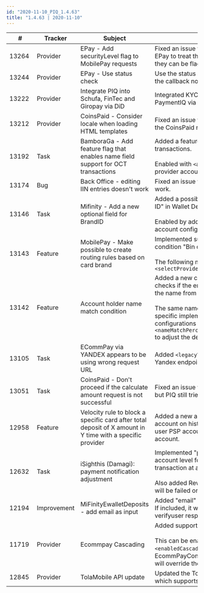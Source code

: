 ```yaml
--- 
id: "2020-11-10_PIQ_1.4.63"
title: "1.4.63 | 2020-11-10"
--- 
```



| #     | Tracker     | Subject   | Description    |
|-------|-------------|-----------|----------------|
| 13264 | Provider | EPay - Add securityLevel flag to MobilePay requests | Fixed an issue with MobilePay authorization requests that caused EPay to treat them as 3DS. When PIQ sends the securityLevel flag they can be flagged as non 3DS instead |
| 13244 | Provider | EPay - Use status check | Use the status API to confirm transaction statuses instead of using the callback notification. |
| 13222 | Provider | Integrate PIQ into Schufa, FinTec and Giropay via DiD | Integrated KYC providers Schufa, FinTec and Giropay into PaymentIQ via DiD. |
| 13212 | Provider | CoinsPaid - Consider locale when loading HTML templates | Fixed an issue where localized HTML templates couldn't be used for the CoinsPaid redirect. |
| 13192 | Task | BamboraGa - Add feature flag that enables name field support for OCT transactions | Added a feature flag that enables name field support for OCT transactions.<br/><br/>Enabled with `<addCardHolderName>true</addCardHolderName>` in provider account config. |
| 13174 | Bug | Back Office - editing IIN entries doesn't work | Fixed an issue where editing IIN entries in the back office didn't work. |
| 13146 | Task | Mifinity - Add a new optional field for BrandID | Added a possibility to send the optional request parameter "Brand ID" in Wallet Deposit for MiFinity.<br/><br/>Enabled by adding `<brandId>some value</brandId>` to the provider account config. |
| 13143 | Feature | MobilePay - Make possible to create routing rules based on card brand | Implemented support for routing MobilePayDeposit's using condition "Bin card brand".<br/><br/> The following must be configured in MobilePayConfig for it to work: `<selectProviderAfterCallback>true</selectProviderAfterCallback>` |
| 13142 | Feature | Account holder name match condition | Added a new condition called "Account holder name match" that checks if the entered account holder name from input matches with the name from verify user. <br/><br/>The same name matching algorithm is used as with the provider specific implementation (Levenshtein distance) and the same configurations can be used to adjust the behavior, for example:<br/>`<nameMatchPercentageThreshold>90</nameMatchPercentageThreshold>` to adjust the default threshold percentage which is 90. |
| 13105 | Task | ECommPay via YANDEX appears to be using wrong request URL | Added `<legacyYandex>` setting which, if set to true, will use the old Yandex endpoint |
| 13051 | Task | CoinsPaid - Don't proceed if the calculate amount request is not successful | Fixed an issue when the calculate amount request is not successful but PIQ still tries to continue the deposit |
| 12958 | Feature | Velocity rule to block a specific card after total deposit of X amount in Y time with a specific provider  | Added a new action in Velocity rules called "Matches user psp account on history tx". The action will make sure to also match the user PSP account in order to create restrictions per user PSP account. |
| 12632 | Task | iSighthis (Damagi): payment notification adjustment | Implemented "pspCodeToStatusCode" reconfiguration support on account level for iSignthis transactions in order to finalize a transaction at an earlier stage. <br/><br/>Also added Reversal support if a previously accepted transaction will be failed on the next notification. |
| 12194 | Improvement | MiFinityEwalletDeposits - add email as input | Added "email" as a valid input parameter for MiFinityEWalletDeposit. If included, it will override the email value from the merchant verifyuser response. |
| 11719 | Provider | Ecommpay Cascading | Added support for Ecommpay Cascading between 3DS1 and 3DS2. <br/><br/>This can be enabled by setting the flag `<enabledCascading>true</enabledCascading>` in the root of EcommPayConfig or on an account. If added to the account level it will override the root level. |
| 12845| Provider | TolaMobile API update | Updated the TolaMobile integration with the new Tola Wallet API which supports deposit and withdrawals. |
